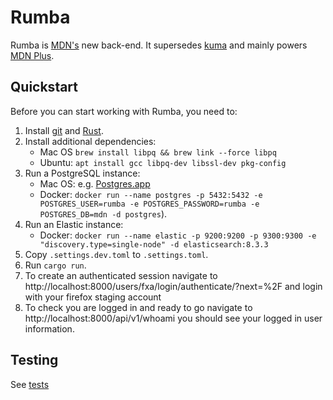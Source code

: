 # Rumba

Rumba is [MDN's](https://developer.mozilla.org) new back-end. It supersedes [kuma](https://github.com/mdn/kuma) and
mainly powers [MDN Plus](https://developer.mozilla.org/en-US/plus).

## Quickstart

Before you can start working with Rumba, you need to:

1. Install [git](https://git-scm.com/) and [Rust](https://www.rust-lang.org/).
2. Install additional dependencies:
   - Mac OS `brew install libpq && brew link --force libpq`
   - Ubuntu: `apt install gcc libpq-dev libssl-dev pkg-config`
3. Run a PostgreSQL instance:
   - Mac OS: e.g. [Postgres.app](https://postgresapp.com/)
   - Docker: `docker run --name postgres -p 5432:5432 -e POSTGRES_USER=rumba -e POSTGRES_PASSWORD=rumba -e POSTGRES_DB=mdn -d postgres`).
4. Run an Elastic instance:
   - Docker: `docker run --name elastic -p 9200:9200 -p 9300:9300 -e "discovery.type=single-node" -d elasticsearch:8.3.3`
5. Copy `.settings.dev.toml` to `.settings.toml`.
6. Run `cargo run`.
7. To create an authenticated session navigate to http://localhost:8000/users/fxa/login/authenticate/?next=%2F and login with your firefox staging account
8. To check you are logged in and ready to go navigate to http://localhost:8000/api/v1/whoami you should see your logged in user information.

## Testing

See [tests](./tests/)
